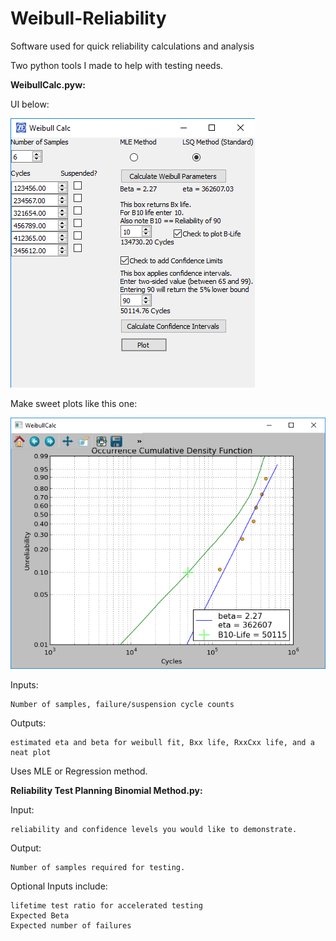 # Weibull-Reliability
Software used for quick reliability calculations and analysis

Two python tools I made to help with testing needs.

**WeibullCalc.pyw:**
  
  UI below:
  
  ![Image of UI](https://github.com/KoolKevin723/Weibull-Reliability/blob/master/Images/WeibullCalcUI.png)
  
  Make sweet plots like this one:
  
  ![Image of Plot](https://github.com/KoolKevin723/Weibull-Reliability/blob/master/Images/WeibullCalcPlot.png)
  
  Inputs: 
  
    Number of samples, failure/suspension cycle counts
  
  Outputs: 
  
    estimated eta and beta for weibull fit, Bxx life, RxxCxx life, and a neat plot
  
  Uses MLE or Regression method.

**Reliability Test Planning Binomial Method.py:**
  
  Input: 
  
    reliability and confidence levels you would like to demonstrate.
  
  Output: 
  
    Number of samples required for testing.
  
  Optional Inputs include:
  
    lifetime test ratio for accelerated testing
    Expected Beta
    Expected number of failures
